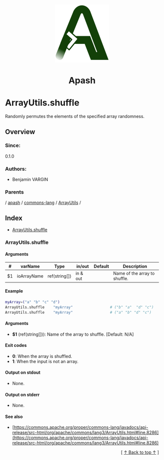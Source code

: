 
<div align='center' id='apash-top'>
  <a href='https://github.com/hastec-fr/apash'>
    <img alt='apash-logo' src='../../../../../../assets/apash-logo.svg'/>
  </a>

  # Apash
</div>

# ArrayUtils.shuffle

Randomly permutes the elements of the specified array randomness.

## Overview

### Since:
0.1.0

### Authors:
* Benjamin VARGIN

### Parents
<!-- apash.parentBegin -->
[](../../../../.md) / [apash](../../../apash.md) / [commons-lang](../../commons-lang.md) / [ArrayUtils](../ArrayUtils.md) / 
<!-- apash.parentEnd -->

## Index

* [ArrayUtils.shuffle](#arrayutilsshuffle)

### ArrayUtils.shuffle

#### Arguments
| #      | varName        | Type          | in/out   | Default         | Description                          |
|--------|----------------|---------------|----------|-----------------|--------------------------------------|
| $1     | ioArrayName    | ref(string[]) | in & out |                 |  Name of the array to shuffle.       |

#### Example
```bash
myArray=("a" "b" "c" "d")
ArrayUtils.shuffle    "myArray"                 # ("b" "a"  "d" "c")
ArrayUtils.shuffle    "myArray"                 # ("a" "b" "d" "c")
```

#### Arguments

* **$1** (ref(string[])): Name of the array to shuffle. [Default: N/A]

#### Exit codes

* **0**: When the array is shuffled.
* **1**: When the input is not an array.

#### Output on stdout

* None.

#### Output on stderr

* None.

#### See also

* [https://commons.apache.org/proper/commons-lang/javadocs/api-release/src-html/org/apache/commons/lang3/ArrayUtils.html#line.8286](https://commons.apache.org/proper/commons-lang/javadocs/api-release/src-html/org/apache/commons/lang3/ArrayUtils.html#line.8286)


  <div align='right'>[ <a href='#apash-top'>↑ Back to top ↑</a> ]</div>

